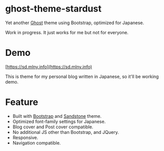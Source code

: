 # ghost-theme-stardust
Yet another [Ghost](https://ghost.org) theme using Bootstrap, optimized for Japanese.

Work in progress. It just works for me but not for everyone.

# Demo

[https://sd.mlny.info](https://sd.mlny.info)

This is theme for my personal blog written in Japanese, so it'll be working demo.

# Feature

* Built with [Bootstrap](http://getbootstrap.com/) and [Sandstone](https://bootswatch.com/sandstone/) theme.
* Optimized font-family settings for Japanese.
* Blog cover and Post cover compatible.
* No additional JS other than Bootstrap, and JQuery.
* Responsive.
* Navigation compatible.
